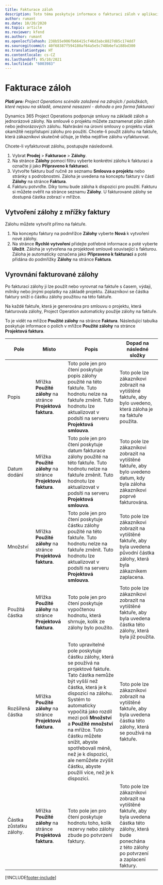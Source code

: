 ```yaml
---
title: Fakturace záloh
description: Toto téma poskytuje informace o fakturaci záloh v aplikaci Project Operations.
author: rumant
ms.date: 10/20/2020
ms.topic: article
ms.reviewer: kfend
ms.author: rumant
ms.openlocfilehash: 238b55e906fb66415cf46d3abc8827d85c174dd7
ms.sourcegitcommit: 40f68387f594180af64a5e5c748b6efa188bd300
ms.translationtype: HT
ms.contentlocale: cs-CZ
ms.lasthandoff: 05/10/2021
ms.locfileid: "6003983"
---
```

# <a name="invoice-a-retainer-or-an-advance"></a>Fakturace záloh

_**Platí pro:** Project Operations scénáře založené na zdrojích / položkách, které nejsou na skladě, omezené nasazení - dohoda o pro forma fakturaci_

Dynamics 365 Project Operations podporuje smluvy na základě záloh a jednorázové zálohy. Na smlouvě o projektu můžete zaznamenat plán záloh nebo jednorázových zálohu. Nahrávání na úrovni smlouvy o projektu však okamžitě nezpřístupní zálohu pro použití. Chcete-li použít zálohu na faktuře, která zákazníkovi skutečně účtuje, je třeba nejdříve zálohu vyfakturovat.

Chcete-li vyfakturovat zálohu, postupujte následovně.

1. Vybrat **Prodej** > **Fakturace** > **Zálohy**. 
2. Na stránce **Zálohy** pomocí filtru vyberte konkrétní zálohu k fakturaci a označte ji jako **Připraveno k fakturaci**.
3. Vytvořte fakturu buď ručně ze seznamu **Smlouva o projektu** nebo stránky s podrobnostmi. Záloha je uvedena na konceptu faktury v části **Zálohy** na stránce **Faktura**.
4. Fakturu potvrďte. Díky tomu bude záloha k dispozici pro použití. Fakturu si můžete ověřit na stránce seznamu **Zálohy**. U fakturované zálohy se dostupná částka zobrazí v mřížce.

## <a name="create-a-retainer-or-advance-from-the-invoice-grid"></a>Vytvoření zálohy z mřížky faktury

Zálohu můžete vytvořit přímo na faktuře.

1. Na konceptu faktury na podmřížce **Zálohy** vyberte **Nová** k vytvoření nové zálohy. 
2. Na stránce **Rychlé vytvoření** přidejte potřebné informace a poté vyberte **Uložit**. Záloha je vytvořena na projektové smlouvě související s fakturou. Záloha je automaticky označena jako **Připraveno k fakturaci** a poté přidána do podmřížky **Zálohy** na stránce **Faktura**.

## <a name="reconcile-an-invoiced-retainer-or-advance"></a>Vyrovnání fakturované zálohy

Po fakturaci zálohy ji lze použít nebo vyrovnat na faktuře s časem, výdaji, milníky nebo jinými poplatky na základě projektu. Zákazníkovi se částka faktury sníží o částku zálohy použitou na této faktuře.

Na každé faktuře, která je generována pro smlouvu o projektu, která fakturovala zálohy, Project Operation automaticky použije zálohy na faktuře.

To je vidět na mřížce **Použité zálohy** na stránce **Faktura**. Následující tabulka poskytuje informace o polích v mřížce **Použité zálohy** na stránce **Projektová faktura**.

| Pole | Místo | Popis | Dopad na následné složky |
| --- | --- | --- | --- |
| Popis | Mřížka **Použité zálohy** na stránce **Projektová faktura**. |Toto pole jen pro čtení poskytuje popis zálohy použité na této faktuře. Tuto hodnotu nelze na faktuře změnit. Tuto hodnotu lze aktualizovat v podsíti na serveru **Projektová smlouva**. | Toto pole lze zákazníkovi zobrazit na vytištěné faktuře, aby bylo uvedeno, která záloha je na faktuře použita. |
| Datum dodání | Mřížka **Použité zálohy** na stránce **Projektová faktura**.  | Toto pole jen pro čtení poskytuje datum fakturace zálohy použité na této faktuře. Tuto hodnotu nelze na faktuře změnit. Tuto hodnotu lze aktualizovat v podsíti na serveru **Projektová smlouva**. | Toto pole lze zákazníkovi zobrazit na vytištěné faktuře, aby bylo uvedeno datum, kdy byla záloha zákazníkovi poprvé fakturována. |
| Množství | Mřížka **Použité zálohy** na stránce **Projektová faktura**.  | Toto pole jen pro čtení poskytuje částku zálohy použité na této faktuře. Tuto hodnotu nelze na faktuře změnit. Tuto hodnotu lze aktualizovat v podsíti na serveru **Projektová smlouva**. | Toto pole lze zákazníkovi zobrazit na vytištěné faktuře, aby byla uvedena původní částka zálohy, která byla zákazníkem zaplacena. |
| Použitá částka | Mřížka **Použité zálohy** na stránce **Projektová faktura**.  | Toto pole jen pro čtení poskytuje vypočtenou hodnotu, která shrnuje, kolik ze zálohy bylo použito. | Toto pole lze zákazníkovi zobrazit na vytištěné faktuře, aby byla uvedena částka této zálohy, která byla již použita. |
| Rozšířená částka | Mřížka **Použité zálohy** na stránce **Projektová faktura**.  | Toto upravitelné pole poskytuje částku zálohy, která se používá na projektové faktuře. Tato částka nemůže být vyšší než částka, která je k dispozici na zálohu. Systém to automaticky vypočítá jako rozdíl mezi poli **Množství** a **Použité množství** na mřížce. Tuto částku můžete snížit, abyste spotřebovali méně, než je k dispozici, ale nemůžete zvýšit částku, abyste použili více, než je k dispozici. | Toto pole lze zákazníkovi zobrazit na vytištěné faktuře, aby byla uvedena částka této zálohy, která se používá na faktuře. |
| Částka zůstatku zálohy. | Mřížka **Použité zálohy** na stránce **Projektová faktura**.  | Toto pole jen pro čtení poskytuje hodnotu toho, kolik rezervy nebo zálohy zbude po potvrzení faktury. | Toto pole lze zákazníkovi zobrazit na vytištěné faktuře, aby byla uvedena částka této zálohy, která bude ponechána z této zálohy po potvrzení a zaplacení faktury. |


[!INCLUDE[footer-include](../../includes/footer-banner.md)]